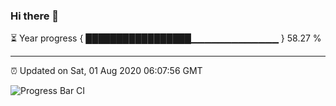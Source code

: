 ### Hi there 👋

⏳ Year progress { █████████████████▁▁▁▁▁▁▁▁▁▁▁▁▁ } 58.27 %

---

⏰ Updated on Sat, 01 Aug 2020 06:07:56 GMT

![Progress Bar CI](https://github.com/liununu/liununu/workflows/Progress%20Bar%20CI/badge.svg)
